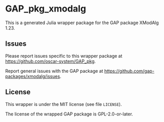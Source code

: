 # GAP_pkg_xmodalg

This is a generated Julia wrapper package for the GAP package XModAlg 1.23.

## Issues

Please report issues specific to this wrapper package at <https://github.com/oscar-system/GAP_pkg>.

Report general issues with the GAP package at <https://github.com/gap-packages/xmodalg/issues>.

## License

This wrapper is under the MIT license (see file `LICENSE`).

The license of the wrapped GAP package is GPL-2.0-or-later.
